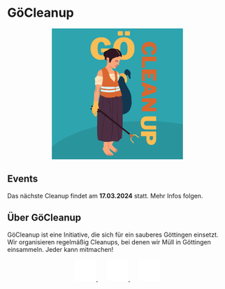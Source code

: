 # GöCleanup

<div align="center">
    <img src="images/logo.png" alt="GöCleanup Logo" width="300">
</div>

## Events

Das nächste Cleanup findet am **17.03.2024** statt. Mehr Infos folgen.

## Über GöCleanup

GöCleanup ist eine Initiative, die sich für ein sauberes Göttingen einsetzt.
Wir organisieren regelmäßig Cleanups, bei denen wir Müll in Göttingen einsammeln.
Jeder kann mitmachen!

<div align="center">
  <a href="https://www.instagram.com/goecleanup/">
    <img
      src="images/instagram.svg"
      alt="Folge GöCleanup auf Instagram"
      width="50"
    >
  </a>
  &nbsp;&nbsp;&nbsp;&nbsp;
  <a href="http://facebook.com/GoeCleanup">
    <img
      src="images/facebook.png"
      alt="Folge GöCleanup auf Facebook"
      width="50"
    >
  </a>
  &nbsp;&nbsp;&nbsp;&nbsp;
  <a href="https://chat.whatsapp.com/Jdth7yONTKs33syspNPs4v">
    <img
      src="images/whatsapp.svg"
      alt="Folge GöCleanup auf WhatsApp"
      width="50"
  >
  </a>
</div>
